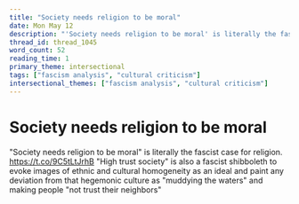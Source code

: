 ```yaml
---
title: "Society needs religion to be moral"
date: Mon May 12
description: "'Society needs religion to be moral' is literally the fascist case for religion."
thread_id: thread_1045
word_count: 52
reading_time: 1
primary_theme: intersectional
tags: ["fascism analysis", "cultural criticism"]
intersectional_themes: ["fascism analysis", "cultural criticism"]
---
```


# Society needs religion to be moral

"Society needs religion to be moral" is literally the fascist case for religion. https://t.co/9C5tLtJrhB "High trust society" is also a fascist shibboleth to evoke images of ethnic and cultural homogeneity as an ideal and paint any deviation from that hegemonic culture as "muddying the waters" and making people "not trust their neighbors"